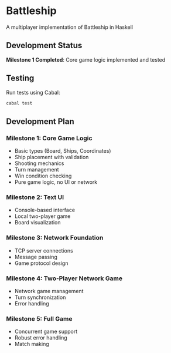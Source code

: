 # Battleship

A multiplayer implementation of Battleship in Haskell

## Development Status

**Milestone 1 Completed**: Core game logic implemented and tested

## Testing

Run tests using Cabal:

```bash
cabal test
```

## Development Plan

### Milestone 1: Core Game Logic
- Basic types (Board, Ships, Coordinates)
- Ship placement with validation
- Shooting mechanics
- Turn management
- Win condition checking
- Pure game logic, no UI or network

### Milestone 2: Text UI
- Console-based interface
- Local two-player game
- Board visualization

### Milestone 3: Network Foundation
- TCP server connections
- Message passing
- Game protocol design

### Milestone 4: Two-Player Network Game
- Network game management
- Turn synchronization
- Error handling

### Milestone 5: Full Game
- Concurrent game support
- Robust error handling
- Match making
